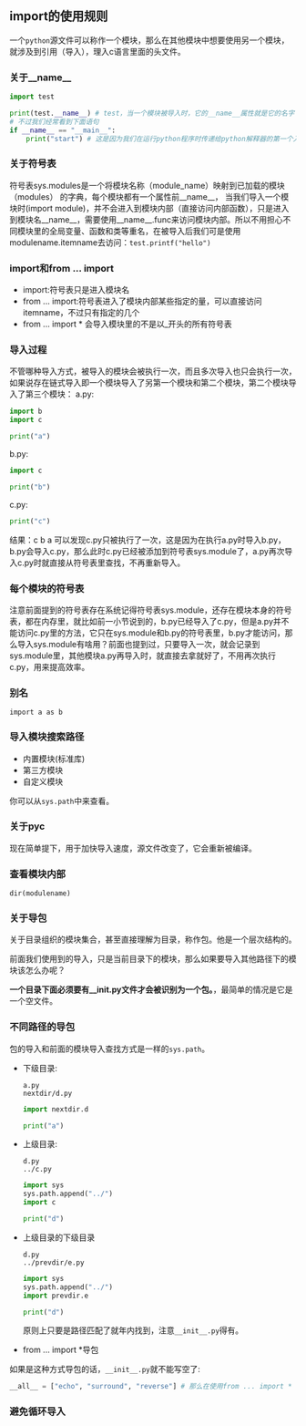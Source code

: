 ## import的使用规则

一个`python`源文件可以称作一个模块，那么在其他模块中想要使用另一个模块，就涉及到引用（导入），理入c语言里面的头文件。

### 关于__name__

```python
import test

print(test.__name__) # test，当一个模块被导入时，它的__name__属性就是它的名字
# 不过我们经常看到下面语句
if __name__ == "__main__":
    print("start") # 这是因为我们在运行python程序时传递给python解释器的第一个入口文件，它的__name__会被置为__main__
```

### 关于符号表

符号表sys.modules是一个将模块名称（module_name）映射到已加载的模块（modules） 的字典，每个模块都有一个属性前__name__，
当我们导入一个模块时(import module)，并不会进入到模块内部（直接访问内部函数），只是进入到模块名__name__，需要使用__name__.func来访问模块内部。所以不用担心不同模块里的全局变量、函数和类等重名，在被导入后我们可是使用modulename.itemname去访问：`test.printf("hello")`

### import和from ... import

- import:符号表只是进入模块名
- from ... import:符号表进入了模块内部某些指定的量，可以直接访问itemname，不过只有指定的几个
- from ... import * 会导入模块里的不是以_开头的所有符号表

### 导入过程

不管哪种导入方式，被导入的模块会被执行一次，而且多次导入也只会执行一次，如果说存在链式导入即一个模块导入了另第一个模块和第二个模块，第二个模块导入了第三个模块：
a.py:
```python
import b
import c

print("a")
```

b.py:
```python
import c

print("b")
```

c.py:
```python
print("c")
```

结果：c b a
可以发现c.py只被执行了一次，这是因为在执行a.py时导入b.py，b.py会导入c.py，那么此时c.py已经被添加到符号表sys.module了，a.py再次导入c.py时就直接从符号表里查找，不再重新导入。

### 每个模块的符号表

注意前面提到的符号表存在系统记得符号表sys.module，还存在模块本身的符号表，都在内存里，就比如前一小节说到的，b.py已经导入了c.py，但是a.py并不能访问c.py里的方法，它只在sys.module和b.py的符号表里，b.py才能访问，那么导入sys.module有啥用？前面也提到过，只要导入一次，就会记录到sys.module里，其他模块a.py再导入时，就直接去拿就好了，不用再次执行c.py，用来提高效率。

### 别名

`import a as b`

### 导入模块搜索路径

- 内置模块(标准库)
- 第三方模块
- 自定义模块

你可以从`sys.path`中来查看。

### 关于pyc

现在简单提下，用于加快导入速度，源文件改变了，它会重新被编译。

### 查看模块内部

`dir(modulename)`

### 关于导包

关于目录组织的模块集合，甚至直接理解为目录，称作包。他是一个层次结构的。

前面我们使用到的导入，只是当前目录下的模块，那么如果要导入其他路径下的模块该怎么办呢？

**一个目录下面必须要有__init.py文件才会被识别为一个包。**，最简单的情况是它是一个空文件。

### 不同路径的导包

包的导入和前面的模块导入查找方式是一样的`sys.path`。

- 下级目录:
    ```
    a.py
    nextdir/d.py
    ```

    ```python
    import nextdir.d

    print("a")
    ```

- 上级目录:
    ```
    d.py
    ../c.py
    ```

    ```python
    import sys
    sys.path.append("../")
    import c

    print("d")
    ```

- 上级目录的下级目录
    ```
    d.py
    ../prevdir/e.py
    ```

    ```python
    import sys
    sys.path.append("../")
    import prevdir.e

    print("d")
    ```

    原则上只要是路径匹配了就年内找到，注意`__init__.py`得有。

- from ... import *导包

如果是这种方式导包的话，`__init__.py`就不能写空了:
```python
__all__ = ["echo", "surround", "reverse"] # 那么在使用from ... import * 的时候就会导入这三个模块
```

### 避免循环导入

